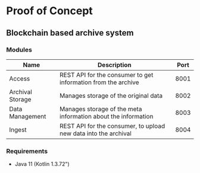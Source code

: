 # Proof of Concept
## Blockchain based archive system


### Modules
| Name | Description | Port |
|---|---|---|
| Access | REST API for the consumer to get information from the archive | 8001 |
| Archival Storage | Manages storage of the original data | 8002 |
| Data Management | Manages storage of the meta information about the information | 8003 |
| Ingest | REST API for the consumer, to upload new data into the archival | 8004 |


### Requirements
- Java 11 (Kotlin 1.3.72")
